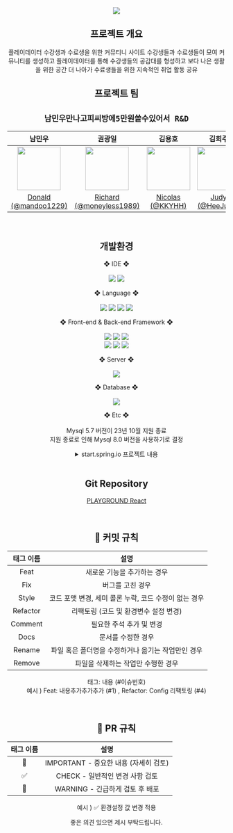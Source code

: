 <div align="center">
<img src="https://capsule-render.vercel.app/api?type=rounded&color=gradient&customColorList=0,5,6&height=200&section=header&text=PLAYGROUND&fontSize=70" />

<h2>프로젝트 개요</h2>
플레이데이터 수강생과 수료생을 위한 커뮤티니 사이트  
수강생들과 수료생들이 모여 커뮤니티를 생성하고 플레이데이터를 통해   
수강생들의 공감대를 형성하고 보다 나은 생활을 위한 공간    
더 나아가 수료생들을 위한 지속적인 취업 활동 공유

<br>

<h2>프로젝트 팀</h2>
<h2><code>남민우만나고피씨방에5만원쓸수있어서 R&D</code></h2>

|                                                               남민우                                                               |                                                               권광일                                                               |                                                               김용호                                                               |                                                              김희주                                                               |                                                              남정현                                                               |                                      유수빈                                      |  
|:-------------------------------------------------------------------------------------------------------------------------------:|:-------------------------------------------------------------------------------------------------------------------------------:|:-------------------------------------------------------------------------------------------------------------------------------:|:------------------------------------------------------------------------------------------------------------------------------:|:------------------------------------------------------------------------------------------------------------------------------:|:-----------------------------------------------------------------------------:|
| <img src="https://user-images.githubusercontent.com/48994100/233946147-db2cd31d-12d0-4b74-a3dd-804a44cf071c.png" width="100" /> | <img src="https://user-images.githubusercontent.com/48994100/233946014-cf30c208-ae30-4efb-a00c-77f901e6dbb9.png" width="100" /> | <img src="https://user-images.githubusercontent.com/48994100/233945902-a37dd21f-8b52-4562-8a47-e7ae77a4704e.png" width="100" /> | <img src="https://user-images.githubusercontent.com/48994100/233944309-7d6b86e6-bb21-48a7-b621-b7a0d2924e82.png" width="100"/> | <img src="https://user-images.githubusercontent.com/48994100/233943872-6613d356-4578-412a-bbd8-6c291cdb5610.png" width="100"/> | <img src="https://avatars.githubusercontent.com/u/71416848?v=4" width="100"/> |
|                                     [Donald  (@mandoo1229)](https://github.com/mandoo1229)                                      |                              [Richard (@moneyless1989)](https://github.com/moneyless1989)                              |                                      [Nicolas (@KKYHH)](https://github.com/KKYHH)                                       |                                      [Judy (@HeeJu23)](https://github.com/HeeJu23)                                       |                                       [Jay (@jaynamm)](https://github.com/jaynamm)                                        |                             [Amelia (@suub13)](https://github.com/suub13)                              |

<br>

<h2>개발환경</h2>

❖ IDE ❖ <br><br>
<img src="https://img.shields.io/badge/IntelliJ IDEA Communit-000000?style=flat&logo=intellijidea&logoColor=white"/>
<img src="https://img.shields.io/badge/Visual Studio Code-007ACC?style=flat&logo=Visual Studio Code&logoColor=white"/>

❖ Language ❖ <br><br>
<img src="https://img.shields.io/badge/Java-3399FF?style=flat&logo=java&logoColor=white"/>
<img src="https://img.shields.io/badge/JavaScript-F7DF1E?style=flat&logo=javascript&logoColor=black" />
<img src="https://img.shields.io/badge/OpenJDK 17-FFFFFF?style=flat&logo=java&logoColor=black"/>
<img src="https://img.shields.io/badge/JSON-000000?style=flat&logo=json&logoColor=white" />

❖ Front-end & Back-end Framework ❖ <br><br>
<img src="https://img.shields.io/badge/Node.js v19.9.0-339933?style=flat&logo=node.js&logoColor=white"/>
<img src="https://img.shields.io/badge/React-61DAFB?style=flat&logo=react&logoColor=black"/>
<img src="https://img.shields.io/badge/npm v9.6.3-CB3837?style=flat&logo=npm&logoColor=white"/>
<br>
<img src="https://img.shields.io/badge/Spring Boot 3.0.5-6DB33F?style=flat&logo=springboot&logoColor=white"/>
<img src="https://img.shields.io/badge/Spring Security-6DB33F?style=flat&logo=springsecurity&logoColor=white"/>
<img src="https://img.shields.io/badge/Gradle-02303A?style=flat&logo=gradle&logoColor=white"/>

❖ Server ❖ <br><br>
<img src="https://img.shields.io/badge/Docker-2496ED?style=flat&logo=Docker&logoColor=white" />

❖ Database ❖ <br><br>
<img src="https://img.shields.io/badge/Mysql 8.0.32-4479A1?style=flat&logo=mysql&logoColor=white"/>

❖ Etc ❖ <br><br>
Mysql 5.7 버전이 23년 10월 지원 종료<br>지원 종료로 인해 Mysql 8.0 버전을 사용하기로 결정

<details>
  <summary>start.spring.io 프로젝트 내용</summary>
  <div markdown="1">
    <img width="889" alt="springbootinit" src="https://user-images.githubusercontent.com/48994100/232404385-8fd43fc7-8efb-4215-90fc-fb3ed4074b44.png">
  </div>
</details>

<br>

<h2> Git Repository </h2>  

[PLAYGROUND React](https://github.com/NMP5/playground-react)

<br>

<h2>🤝 커밋 규칙</h2>

|   태그 이름    |                설명                |
|:----------:|:--------------------------------:|
|    Feat    |         새로운 기능을 추가하는 경우          |
|    Fix     |            버그를 고친 경우             |
|   Style    | 코드 포맷 변경, 세미 콜론 누락, 코드 수정이 없는 경우 |
|  Refactor  |      리팩토링 (코드 및 환경변수 설정 변경)      |
|  Comment   |          필요한 주석 추가 및 변경          |
|    Docs    |            문서를 수정한 경우            |
|   Rename   |   파일 혹은 폴더명을 수정하거나 옮기는 작업만인 경우   |
|   Remove   |       파일을 삭제하는 작업만 수행한 경우        |


태그: 내용 (#이슈번호)  
예시 ) Feat: 내용추가추가추가 (#1) , Refactor: Config 리팩토링 (#4)

<br>

<h2> 🤝 PR 규칙 </h2>

| 태그 이름  |             설명              |
|:------:|:---------------------------:|
|   🌟   | IMPORTANT - 중요한 내용 (자세히 검토) |
|   ✅    |    CHECK - 일반적인 변경 사항 검토    |
|   🚨   |   WARNING - 긴급하게 검토 후 배포    |

예시 ) ✅ 환경설정 값 변경 적용

좋은 의견 있으면 제시 부탁드립니다.

</div>
